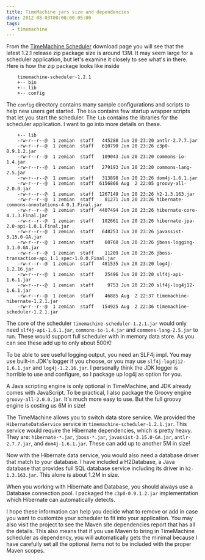 ```yaml
---
title: TimeMachine jars size and dependencies
date: 2012-08-03T00:00:00-05:00
tags:
  - timemachine
---
```


From the [TimeMachine Scheduler](https://bitbucket.org/timemachine/scheduler/downloads) download page you will see that the latest 1.2.1 release zip package size is around 13M. It may seem large for a scheduler application, but let's examine it closely to see what's in there. Here is how the zip package looks like inside

```
    timemachine-scheduler-1.2.1
    +-- bin
    +-- lib
    +-- config
```    

The `config` directory contains many sample configurations and scripts to help new users get started. The `bin` contains few startup wrapper scripts that let you start the scheduler. The `lib` contains the libraries for the scheduler application. I want to go into more details on these.

```
    +-- lib
    -rw-r--r--@  1 zemian  staff   445288 Jun 20 23:20 antlr-2.7.7.jar
    -rw-r--r--@  1 zemian  staff   610790 Jun 20 23:26 c3p0-0.9.1.2.jar
    -rw-r--r--@  1 zemian  staff   109043 Jun 20 23:20 commons-io-1.4.jar
    -rw-r--r--@  1 zemian  staff   279193 Jun 20 23:20 commons-lang-2.5.jar
    -rw-r--r--@  1 zemian  staff   313898 Jun 20 23:26 dom4j-1.6.1.jar
    -rw-r--r--@  1 zemian  staff  6156866 Aug  2 22:05 groovy-all-2.0.0.jar
    -rw-r--r--@  1 zemian  staff  1267149 Jun 20 23:26 h2-1.3.163.jar
    -rw-r--r--@  1 zemian  staff    81271 Jun 20 23:26 hibernate-commons-annotations-4.0.1.Final.jar
    -rw-r--r--@  1 zemian  staff  4407494 Jun 20 23:26 hibernate-core-4.1.3.Final.jar
    -rw-r--r--@  1 zemian  staff   102661 Jun 20 23:26 hibernate-jpa-2.0-api-1.0.1.Final.jar
    -rw-r--r--@  1 zemian  staff   648253 Jun 20 23:26 javassist-3.15.0-GA.jar
    -rw-r--r--@  1 zemian  staff    60768 Jun 20 23:26 jboss-logging-3.1.0.GA.jar
    -rw-r--r--@  1 zemian  staff    11209 Jun 20 23:26 jboss-transaction-api_1.1_spec-1.0.0.Final.jar
    -rw-r--r--@  1 zemian  staff   481535 Jun 20 23:20 log4j-1.2.16.jar
    -rw-r--r--@  1 zemian  staff    25496 Jun 20 23:20 slf4j-api-1.6.1.jar
    -rw-r--r--@  1 zemian  staff     9753 Jun 20 23:20 slf4j-log4j12-1.6.1.jar
    -rw-r--r--@  1 zemian  staff    46885 Aug  2 22:37 timemachine-hibernate-1.2.1.jar
    -rw-r--r--@  1 zemian  staff   154925 Aug  2 22:36 timemachine-scheduler-1.2.1.jar
```

The core of the scheduler `timemachine-scheduler-1.2.1.jar` would only need `slf4j-api-1.6.1.jar`, `commons-io-1.4.jar` and `commons-lang-2.5.jar` to run. These would support full scheduler with in memory data store. As you can see these add up to only about 500K! 

To be able to see useful logging output, you need an SLF4j impl. You may use built-in JDK's logger if you choose, or you may use `slf4j-log4j12-1.6.1.jar` and `log4j-1.2.16.jar`. I personally think the JDK logger is horrible to use and configure, so I package up log4j as option for you.

A Java scripting engine is only optional in TimeMachine, and JDK already comes with JavaScript. To be practical, I also package the Groovy engine `groovy-all-2.0.0.jar`. It's much more easy to use. But the full groovy engine is costing us 6M in size!

The TimeMachine allows you to switch data store service. We provided the `HibernateDataService` service in `timemachine-scheduler-1.2.1.jar`. This service would require the Hibernate dependencies, which is pretty heavy. They are: `hibernate-*.jar`, `jboss-*.jar`, `javassist-3.15.0-GA.jar`, `antlr-2.7.7.jar`, and `dom4j-1.6.1.jar`. These can add up to another 5M in size!

Now with the Hibernate data service, you would also need a database driver that match to your database. I have included a H2Database, a Java database that provides full SQL database service including its driver in `h2-1.3.163.jar`. This alone is about 1.2M in size.

When you working with Hibernate and Database, you should always use a Database connection pool. I packaged the `c3p0-0.9.1.2.jar` implementation which Hibernate can automatically detects.

I hope these information can help you decide what to remove or add in case you want to customize your scheduler to fit into your application. You may also visit the project to see the Maven site dependencies report that has all the details. This also means that if you use Maven to bring in TimeMachine scheduler as dependency, you will automatically gets the minimal because I have carefully set all the optional items not to be included with the proper Maven scopes.
